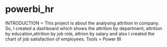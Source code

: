 # powerbi_hr
INTRODUCTION = This project is about the analysing attrition in company. So, I created a dashboard which shows the attrition by department, attrition by education,attrition by job role, attrion by salary and also I created the chart of job satisfaction of employees. 
Tools = Power BI
